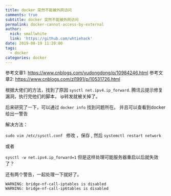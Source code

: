 ```yaml
---
title: docker 突然不能被外网访问
comments: true
subtitle: docker 突然不能被外网访问
permalink: docker-cannot-access-by-external
author:
  nick: smallwhite
  link: 'https://github.com/whtiehack'
date: 2019-08-19 11:20:00
tags: 
  - docker
categories: docker
---
```




参考文章1: https://www.cnblogs.com/yudongdong/p/10984246.html
参考文章2: https://www.cnblogs.com/zl1991/p/10531726.html




根据大佬们的方法，找到了原因  `sysctl net.ipv4.ip_forward`.  腾讯云提示修复漏洞，执行完他们的脚本， ip转发就被关掉了。

后来研究了一下，可以通过 `docker info` 找到问题所在。
并且可以查看到docker给出一警告

解决方法：

`sudo vim /etc/sysctl.conf ` 修改 ，保存 , 然后  `systemctl restart network` 

或者

`sysctl -w net.ipv4.ip_forward=1`
但是这样处理可能服务器重启以后就失效了？ 



还有两个警告，一起处理一下就好了。

```
WARNING: bridge-nf-call-iptables is disabled
WARNING: bridge-nf-call-ip6tables is disabled

```


